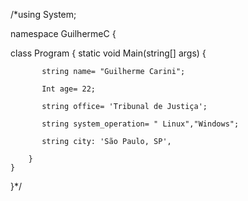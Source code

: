 /*using System;

namespace GuilhermeC
{
   
   class Program
    {
        static void Main(string[] args)
        {
        
           string name= "Guilherme Carini";
           
           Int age= 22;
           
           string office= 'Tribunal de Justiça';
           
           string system_operation= " Linux","Windows";
           
           string city: 'São Paulo, SP',
           
        }
    }
}*/
